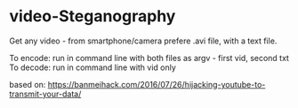 # video-Steganography

Get any video - from smartphone/camera
prefere .avi file, with a text file.

To encode:
  run in command line with both files as argv - first vid, second txt
To decode:
  run in command line with vid only
  
based on: https://banmeihack.com/2016/07/26/hijacking-youtube-to-transmit-your-data/

